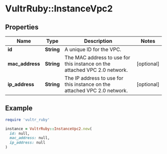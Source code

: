 # VultrRuby::InstanceVpc2

## Properties

| Name | Type | Description | Notes |
| ---- | ---- | ----------- | ----- |
| **id** | **String** | A unique ID for the VPC. |  |
| **mac_address** | **String** | The MAC address to use for this instance on the attached VPC 2.0 network. | [optional] |
| **ip_address** | **String** | The IP address to use for this instance on the attached VPC 2.0 network. | [optional] |

## Example

```ruby
require 'vultr_ruby'

instance = VultrRuby::InstanceVpc2.new(
  id: null,
  mac_address: null,
  ip_address: null
)
```

